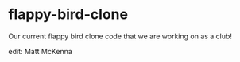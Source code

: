 flappy-bird-clone
=================

Our current flappy bird clone code that we are working on as a club!

edit: Matt McKenna
